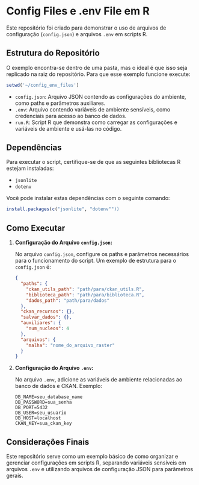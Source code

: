 
# Config Files e .env File em R

Este repositório foi criado para demonstrar o uso de arquivos de configuração (`config.json`) e arquivos `.env` em scripts R. 

## Estrutura do Repositório

O exemplo encontra-se dentro de uma pasta, mas o ideal é que isso seja replicado na raiz do repositório. Para que esse exemplo funcione execute:

```r
setwd('~/config_env_files')
```

- `config.json`: Arquivo JSON contendo as configurações do ambiente, como paths e parâmetros auxiliares.
- `.env`: Arquivo contendo variáveis de ambiente sensíveis, como credenciais para acesso ao banco de dados.
- `run.R`: Script R que demonstra como carregar as configurações e variáveis de ambiente e usá-las no código.


## Dependências

Para executar o script, certifique-se de que as seguintes bibliotecas R estejam instaladas:

- `jsonlite`
- `dotenv`

Você pode instalar estas dependências com o seguinte comando:

```r
install.packages(c("jsonlite", "dotenv""))
```

## Como Executar

1. **Configuração do Arquivo `config.json`:**

   No arquivo `config.json`, configure os paths e parâmetros necessários para o funcionamento do script. Um exemplo de estrutura para o `config.json` é:

   ```json
   {
     "paths": {
       "ckan_utils_path": "path/para/ckan_utils.R",
       "biblioteca_path": "path/para/biblioteca.R",
       "dados_path": "path/para/dados"
     },
     "ckan_recursos": {},
     "salvar_dados": {},
     "auxiliares": {
       "num_nucleos": 4
     },
     "arquivos": {
       "malha": "nome_do_arquivo_raster"
     }
   }
   ```

2. **Configuração do Arquivo `.env`:**

   No arquivo `.env`, adicione as variáveis de ambiente relacionadas ao banco de dados e CKAN. Exemplo:

   ```env
   DB_NAME=seu_database_name
   DB_PASSWORD=sua_senha
   DB_PORT=5432
   DB_USER=seu_usuario
   DB_HOST=localhost
   CKAN_KEY=sua_ckan_key
   ```


## Considerações Finais

Este repositório serve como um exemplo básico de como organizar e gerenciar configurações em scripts R, separando variáveis sensíveis em arquivos `.env` e utilizando arquivos de configuração JSON para parâmetros gerais. 
